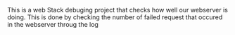 This is a web Stack debuging project that checks how well our webserver is doing. This is done by checking the number of failed request that occured in the webserver throug the log
